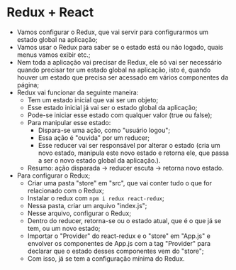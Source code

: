 # Redux + React

- Vamos configurar o Redux, que vai servir para configurarmos um estado global na aplicação;
- Vamos usar o Redux para saber se o estado está ou não logado, quais menus vamos exibir etc.;
- Nem toda a aplicação vai precisar de Redux, ele só vai ser necessário quando precisar ter um estado global na aplicação, isto é, quando houver um estado que precisa ser acessado em vários componentes da página;
- Redux vai funcionar da seguinte maneira:
  - Tem um estado inicial que vai ser um objeto;
  - Esse estado inicial já vai ser o estado global da aplicação;
  - Pode-se iniciar esse estado com qualquer valor (true ou false);
  - Para manipular esse estado:
    - Dispara-se uma ação, como "usuário logou";
    - Essa ação é "ouvida" por um reducer;
    - Esse reducer vai ser responsável por alterar o estado (cria um novo estado, manipula este novo estado e retorna ele, que passa a ser o novo estado global da aplicação.).
  - Resumo: ação disparada -> reducer escuta -> retorna novo estado.
- Para configurar o Redux;
  - Criar uma pasta "store" em "src", que vai conter tudo o que for relacionado com o Redux;
  - Instalar o redux com `npm i redux react-redux`;
  - Nessa pasta, criar um arquivo "index.js";
  - Nesse arquivo, configurar o Redux;
  - Dentro do reducer, retorna-se ou o estado atual, que é o que já se tem, ou um novo estado;
  - Importar o "Provider" do react-redux e o "store" em "App.js" e envolver os componentes de App.js com a tag "Provider" para declarar que o estado desses componentes vem do "store";
  - Com isso, já se tem a configuração mínima do Redux.

